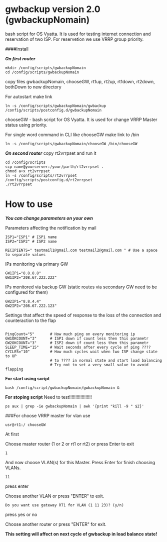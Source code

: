 # gwbackup version 2.0 (gwbackupNomain)
 
bash script for OS Vyatta.  It is used for testing internet connection and reservation of two ISP. For reservetion we use VRRP group priority.

####Install

***On first router*** 
``` 
mkdir /config/scripts/gwbackupNomain
cd /config/scripts/gwbackupNomain

```

copy files 
gwbackupNomain, chooseGW, rt1up, rt2up, rt1down, rt2down, bothDown to new directory

For autostart make link
```
ln -s /config/scripts/gwbackupNomain/gwbackup /config/scripts/postconfig.d/gwbackupNomain

```


chooseGW -  bash script for OS Vyatta.   It is used for change VRRP Master status using priority.

For single word command in CLI like chooseGW make link to /bin

```
ln -s /config/scripts/gwbackupNomain/chooseGW /bin/chooseGW

```

***On second router***
 copy
rt2vrrpset
and run it 
```
cd /config/scripts
scp name@yourserver:/your/parth/rt2vrrpset .
chmod a+x rt2vrrpset
ln -s /config/scripts/rt2vrrpset /config/scripts/postconfig.d/rt2vrrpset
./rt2vrrpset
```
# How to use

***You can change parameters on your own***

Parameters affecting the notification by mail
```
ISP1="ISP1" # ISP1 name
ISP2="ISP2" # ISP2 name

RECIPIENTS=" testmail1@gmail.com testmail2@gmail.com " # Use a space to separate values
```
IPs monitoring via primary GW
```
GW1IP1="8.8.8.8"
GW1IP2="208.67.222.222"
```
IPs monitored via backup GW (static routes via secondary GW need to be configured for them)
```
GW2IP1="8.8.4.4"
GW2IP2="208.67.222.123"
```
Settings that affect the speed of response to the loss of the connection and counteraction to the flap

```

PingCount="5"       # How much ping on every monitoring ip
GW1OKCOUNT="3"      # ISP1 down if count less then this parametr
GW2OKCOUNT="3"      # ISP2 down if count less then this parametr
SLEEP_TIME="15"     # Wait seconds after every cycle of ping ????
CYCLES="10"         # How much cycles wait when two ISP change state to UP 
                    # to ???? in normal state and start load balancing 
                    # Try not to set a very small value to avoid flapping
```

**For start using script**
```
bash /config/script/gwbackupNomain/gwbackupNomain &
```

**For stoping script**
Need to test!!!!!!!!!!!!!!!!!!
```
ps aux | grep -ie gwbackupNomain | awk '{print "kill -9 " $2}'

```
###For choose VRRP master for vlan use 
```
usr@rt1:/ chooseGW
```
At first
 
Choose master router (1 or 2 or rt1 or rt2) or press Enter to exit
```
1
```

And now choose VLAN(s) for this Master. Press Enter for finish choosing VLANs.
```
11
```
press enter

Choose another VLAN or press "ENTER" to exit.
```
Do you want use gateway RT1 for VLAN (1 11 23)? (y/n)
```
press yes or no

Choose another router or press "ENTER" for exit.

****This setting will affect on next cycle of gwbackup in load balance state!**** 
